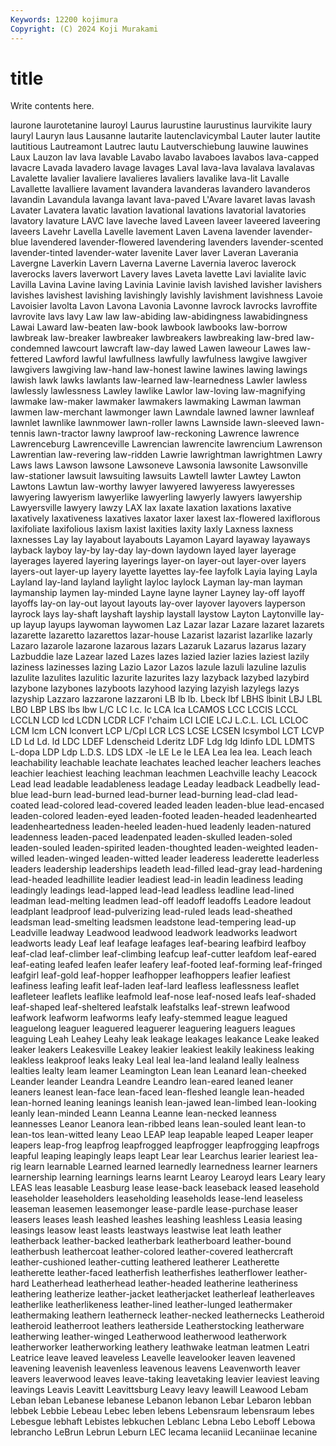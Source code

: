 ```yaml
---
Keywords: 12200 kojimura
Copyright: (C) 2024 Koji Murakami
---
```


# title

Write contents here.



laurone laurotetanine lauroyl Laurus laurustine laurustinus laurvikite laury lauryl
Lauryn laus Lausanne lautarite lautenclavicymbal Lauter lauter lautite lautitious Lautreamont
Lautrec lautu Lautverschiebung lauwine lauwines Laux Lauzon lav lava lavable
Lavabo lavabo lavaboes lavabos lava-capped lavacre Lavada lavadero lavage lavages
Laval lava-lava lavalava lavalavas Lavalette lavalier lavaliere lavalieres lavaliers lavalike
lava-lit Lavalle Lavallette lavalliere lavament lavandera lavanderas lavandero lavanderos lavandin
Lavandula lavanga lavant lava-paved L'Avare lavaret lavas lavash Lavater Lavatera
lavatic lavation lavational lavations lavatorial lavatories lavatory lavature LAVC lave
laveche laved Laveen laveer laveered laveering laveers Lavehr Lavella Lavelle
lavement Laven Lavena lavender lavender-blue lavendered lavender-flowered lavendering lavenders lavender-scented
lavender-tinted lavender-water lavenite Laver laver Laveran Laverania Lavergne Laverkin Lavern
Laverna Laverne Lavernia laveroc laverock laverocks lavers laverwort Lavery laves
Laveta lavette Lavi lavialite lavic Lavilla Lavina Lavine laving Lavinia
Lavinie lavish lavished lavisher lavishers lavishes lavishest lavishing lavishingly lavishly
lavishment lavishness Lavoie Lavoisier lavolta Lavon Lavona Lavonia Lavonne lavrock
lavrocks lavroffite lavrovite lavs lavy Law law law-abiding law-abidingness lawabidingness
Lawai Laward law-beaten law-book lawbook lawbooks law-borrow lawbreak law-breaker lawbreaker
lawbreakers lawbreaking law-bred law-condemned lawcourt lawcraft law-day lawed Lawen laweour
Lawes law-fettered Lawford lawful lawfullness lawfully lawfulness lawgive lawgiver lawgivers
lawgiving law-hand law-honest lawine lawines lawing lawings lawish lawk lawks
lawlants law-learned law-learnedness Lawler lawless lawlessly lawlessness Lawley lawlike Lawlor
law-loving law-magnifying lawmake law-maker lawmaker lawmakers lawmaking Lawman lawman lawmen
law-merchant lawmonger lawn Lawndale lawned lawner lawnleaf lawnlet lawnlike lawnmower
lawn-roller lawns Lawnside lawn-sleeved lawn-tennis lawn-tractor lawny lawproof law-reckoning Lawrence
lawrence Lawrenceburg Lawrenceville Lawrencian lawrencite lawrencium Lawrenson Lawrentian law-revering law-ridden
Lawrie lawrightman lawrightmen Lawry Laws laws Lawson lawsone Lawsoneve Lawsonia
lawsonite Lawsonville law-stationer lawsuit lawsuiting lawsuits Lawtell lawter Lawtey Lawton
Lawtons Lawtun law-worthy lawyer lawyered lawyeress lawyeresses lawyering lawyerism lawyerlike
lawyerling lawyerly lawyers lawyership Lawyersville lawyery lawzy LAX lax laxate
laxation laxations laxative laxatively laxativeness laxatives laxator laxer laxest lax-flowered
laxiflorous laxifoliate laxifolious laxism laxist laxities laxity laxly Laxness laxness
laxnesses Lay lay layabout layabouts Layamon Layard layaway layaways layback
layboy lay-by lay-day lay-down laydown layed layer layerage layerages layered
layering layerings layer-on layer-out layer-over layers layers-out layer-up layery layette
layettes lay-fee layfolk Layia laying Layla Layland lay-land layland laylight
layloc laylock Layman lay-man layman laymanship laymen lay-minded Layne layne
layner Layney lay-off layoff layoffs lay-on lay-out layout layouts lay-over
layover layovers layperson layrock lays lay-shaft layshaft layship laystall laystow
Layton Laytonville lay-up layup layups laywoman laywomen Laz Lazar lazar
Lazare lazaret lazarets lazarette lazaretto lazarettos lazar-house Lazarist lazarist lazarlike
lazarly Lazaro lazarole lazarone lazarous lazars Lazaruk Lazarus lazarus lazary
Lazbuddie laze Lazear lazed Lazes lazes lazied lazier lazies laziest
lazily laziness lazinesses lazing Lazio Lazor Lazos lazule lazuli lazuline
lazulis lazulite lazulites lazulitic lazurite lazurites lazy lazyback lazybed lazybird
lazybone lazybones lazyboots lazyhood lazying lazyish lazylegs lazys lazyship Lazzaro
lazzarone lazzaroni LB lb lb. Lbeck lbf LBHS lbinit LBJ
LBL LBO LBP LBS lbs lbw L/C LC l.c. lc
LCA lca LCAMOS LCC LCCIS LCCL LCCLN LCD lcd LCDN
LCDR LCF l'chaim LCI LCIE LCJ L.C.L. LCL LCLOC LCM
lcm LCN lconvert LCP L/Cpl LCR LCS LCSE LCSEN lcsymbol
LCT LCVP LD Ld Ld. ld LDC LDEF Ldenscheid Lderitz
LDF Ldg ldg ldinfo LDL LDMTS L-dopa LDP Ldp L.D.S.
LDS LDX -le LE Le le LEA Lea lea lea.
Leach leach leachability leachable leachate leachates leached leacher leachers leaches
leachier leachiest leaching leachman leachmen Leachville leachy Leacock Lead lead
leadable leadableness leadage Leaday leadback Leadbelly lead-blue lead-burn lead-burned lead-burner
lead-burning lead-clad lead-coated lead-colored lead-covered leaded leaden leaden-blue lead-encased leaden-colored
leaden-eyed leaden-footed leaden-headed leadenhearted leadenheartedness leaden-heeled leaden-hued leadenly leaden-natured leadenness
leaden-paced leadenpated leaden-skulled leaden-soled leaden-souled leaden-spirited leaden-thoughted leaden-weighted leaden-willed leaden-winged
leaden-witted leader leaderess leaderette leaderless leaders leadership leaderships leadeth lead-filled
lead-gray lead-hardening lead-headed leadhillite leadier leadiest lead-in leadin leadiness leading
leadingly leadings lead-lapped lead-lead leadless leadline lead-lined leadman lead-melting leadmen
lead-off leadoff leadoffs Leadore leadout leadplant leadproof lead-pulverizing lead-ruled leads
lead-sheathed leadsman lead-smelting leadsmen leadstone lead-tempering lead-up Leadville leadway Leadwood
leadwood leadwork leadworks leadwort leadworts leady Leaf leaf leafage leafages
leaf-bearing leafbird leafboy leaf-clad leaf-climber leaf-climbing leafcup leaf-cutter leafdom leaf-eared
leaf-eating leafed leafen leafer leafery leaf-footed leaf-forming leaf-fringed leafgirl leaf-gold
leaf-hopper leafhopper leafhoppers leafier leafiest leafiness leafing leafit leaf-laden leaf-lard
leafless leaflessness leaflet leafleteer leaflets leaflike leafmold leaf-nose leaf-nosed leafs
leaf-shaded leaf-shaped leaf-sheltered leafstalk leafstalks leaf-strewn leafwood leafwork leafworm leafworms
leafy leafy-stemmed league leagued leaguelong leaguer leaguered leaguerer leaguering leaguers
leagues leaguing Leah Leahey Leahy leak leakage leakages leakance Leake
leaked leaker leakers Leakesville Leakey leakier leakiest leakily leakiness leaking
leakless leakproof leaks leaky Leal leal lea-land lealand leally lealness
lealties lealty leam leamer Leamington Lean lean Leanard lean-cheeked Leander
leander Leandra Leandre Leandro lean-eared leaned leaner leaners leanest lean-face
lean-faced lean-fleshed leangle lean-headed lean-horned leaning leanings leanish lean-jawed lean-limbed
lean-looking leanly lean-minded Leann Leanna Leanne lean-necked leanness leannesses Leanor
Leanora lean-ribbed leans lean-souled leant lean-to lean-tos lean-witted leany Leao
LEAP leap leapable leaped Leaper leaper leapers leap-frog leapfrog leapfrogged
leapfrogger leapfrogging leapfrogs leapful leaping leapingly leaps leapt Lear lear
Learchus learier leariest lea-rig learn learnable Learned learned learnedly learnedness
learner learners learnership learning learnings learns learnt Learoy Learoyd lears
Leary leary LEAS leas leasable Leasburg lease lease-back leaseback leased
leasehold leaseholder leaseholders leaseholding leaseholds lease-lend leaseless leaseman leasemen leasemonger
lease-pardle lease-purchase leaser leasers leases leash leashed leashes leashing leashless
Leasia leasing leasings leasow least leasts leastways leastwise leat leath
leather leatherback leather-backed leatherbark leatherboard leather-bound leatherbush leathercoat leather-colored leather-covered
leathercraft leather-cushioned leather-cutting leathered leatherer Leatherette leatherette leather-faced leatherfish leatherfishes
leatherflower leather-hard Leatherhead leatherhead leather-headed leatherine leatheriness leathering leatherize leather-jacket
leatherjacket leatherleaf leatherleaves leatherlike leatherlikeness leather-lined leather-lunged leathermaker leathermaking leathern
leatherneck leather-necked leathernecks Leatheroid leatheroid leatherroot leathers leatherside Leatherstocking leatherware
leatherwing leather-winged Leatherwood leatherwood leatherwork leatherworker leatherworking leathery leathwake leatman
leatmen Leatri Leatrice leave leaved leaveless Leavelle leavelooker leaven leavened
leavening leavenish leavenless leavenous leavens Leavenworth leaver leavers leaverwood leaves
leave-taking leavetaking leavier leaviest leaving leavings Leavis Leavitt Leavittsburg Leavy
leavy leawill Leawood Lebam Leban leban Lebanese lebanese Lebanon lebanon
Lebar Lebaron lebban lebbek Lebbie Lebeau Lebec leben lebens Lebensraum
lebensraum lebes Lebesgue lebhaft Lebistes lebkuchen Leblanc Lebna Lebo Leboff
Lebowa lebrancho LeBrun Lebrun Leburn LEC lecama lecaniid Lecaniinae lecanine
